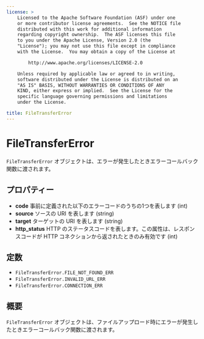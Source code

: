 ```yaml
---
license: >
    Licensed to the Apache Software Foundation (ASF) under one
    or more contributor license agreements.  See the NOTICE file
    distributed with this work for additional information
    regarding copyright ownership.  The ASF licenses this file
    to you under the Apache License, Version 2.0 (the
    "License"); you may not use this file except in compliance
    with the License.  You may obtain a copy of the License at

        http://www.apache.org/licenses/LICENSE-2.0

    Unless required by applicable law or agreed to in writing,
    software distributed under the License is distributed on an
    "AS IS" BASIS, WITHOUT WARRANTIES OR CONDITIONS OF ANY
    KIND, either express or implied.  See the License for the
    specific language governing permissions and limitations
    under the License.

title: FileTransferError
---
```


FileTransferError
========

`FileTransferError` オブジェクトは、エラーが発生したときエラーコールバック関数に渡されます。

プロパティー
----------

- __code__ 事前に定義された以下のエラーコードのうちの1つを表します (int)
- __source__ ソースの URI を表します (string)
- __target__ ターゲットの URI を表します (string)
- __http_status__ HTTP のステータスコードを表します。この属性は、レスポンスコードが HTTP コネクションから返されたときのみ有効です (int)

定数
---------

- `FileTransferError.FILE_NOT_FOUND_ERR`
- `FileTransferError.INVALID_URL_ERR`
- `FileTransferError.CONNECTION_ERR`

概要
-----------

`FileTransferError` オブジェクトは、ファイルアップロード時にエラーが発生したときエラーコールバック関数に渡されます。
